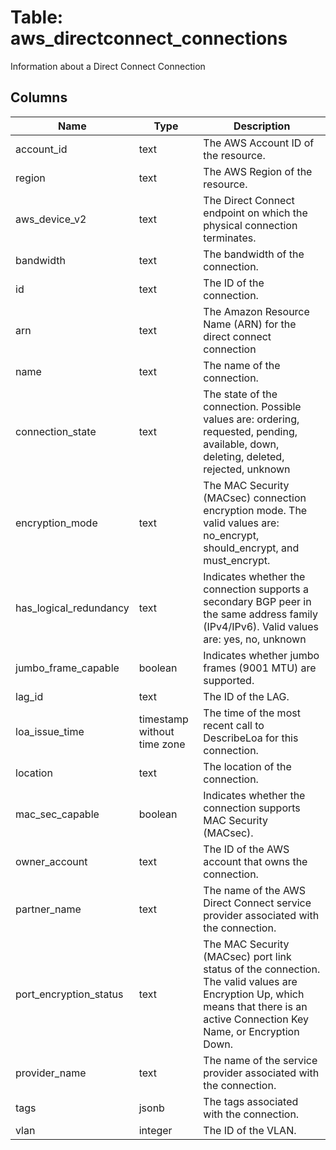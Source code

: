 
# Table: aws_directconnect_connections
Information about a Direct Connect Connection
## Columns
| Name        | Type           | Description  |
| ------------- | ------------- | -----  |
|account_id|text|The AWS Account ID of the resource.|
|region|text|The AWS Region of the resource.|
|aws_device_v2|text|The Direct Connect endpoint on which the physical connection terminates.|
|bandwidth|text|The bandwidth of the connection.|
|id|text|The ID of the connection.|
|arn|text|The Amazon Resource Name (ARN) for the direct connect connection|
|name|text|The name of the connection.|
|connection_state|text|The state of the connection. Possible values are: ordering, requested, pending, available, down, deleting, deleted, rejected, unknown|
|encryption_mode|text|The MAC Security (MACsec) connection encryption mode. The valid values are: no_encrypt, should_encrypt, and must_encrypt.|
|has_logical_redundancy|text|Indicates whether the connection supports a secondary BGP peer in the same address family (IPv4/IPv6). Valid values are: yes, no, unknown|
|jumbo_frame_capable|boolean|Indicates whether jumbo frames (9001 MTU) are supported.|
|lag_id|text|The ID of the LAG.|
|loa_issue_time|timestamp without time zone|The time of the most recent call to DescribeLoa for this connection.|
|location|text|The location of the connection.|
|mac_sec_capable|boolean|Indicates whether the connection supports MAC Security (MACsec).|
|owner_account|text|The ID of the AWS account that owns the connection.|
|partner_name|text|The name of the AWS Direct Connect service provider associated with the connection.|
|port_encryption_status|text|The MAC Security (MACsec) port link status of the connection. The valid values are Encryption Up, which means that there is an active Connection Key Name, or Encryption Down.|
|provider_name|text|The name of the service provider associated with the connection.|
|tags|jsonb|The tags associated with the connection.|
|vlan|integer|The ID of the VLAN.|
